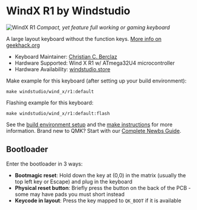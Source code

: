 # WindX R1 by Windstudio

![WindX R1](https://i.imgur.com/FEVczwG.jpg)
_Compact, yet feature full working or gaming keyboard_

A large layout keyboard without the function keys. [More info on geekhack.org](https://geekhack.org/index.php?topic=114767.0)

-   Keyboard Maintainer: [Christian C. Berclaz](https://github.com/chrisgve)
-   Hardware Supported: Wind X R1 w/ ATmega32U4 microcontroller
-   Hardware Availability: [windstudio.store](https://windstudio.store/collections/wind-x)

Make example for this keyboard (after setting up your build environment):

    make windstudio/wind_x/r1:default

Flashing example for this keyboard:

    make windstudio/wind_x/r1:default:flash

See the [build environment setup](getting_started_build_tools) and the [make instructions](getting_started_make_guide) for more information. Brand new to QMK? Start with our [Complete Newbs Guide](newbs).

## Bootloader

Enter the bootloader in 3 ways:

-   **Bootmagic reset**: Hold down the key at (0,0) in the matrix (usually the top left key or Escape) and plug in the keyboard
-   **Physical reset button**: Briefly press the button on the back of the PCB - some may have pads you must short instead
-   **Keycode in layout**: Press the key mapped to `QK_BOOT` if it is available
